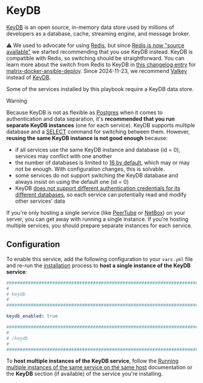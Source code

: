 <!--
SPDX-FileCopyrightText: 2024 Slavi Pantaleev

SPDX-License-Identifier: AGPL-3.0-or-later
-->

# KeyDB

[KeyDB](https://docs.keydb.dev/) is an open source, in-memory data store used by millions of developers as a database, cache, streaming engine, and message broker.

⚠️ We used to advocate for using [Redis](redis.md), but since [Redis is now "source available"](https://redis.com/blog/redis-adopts-dual-source-available-licensing/) we started recommending that you use KeyDB instead. KeyDB is compatible with Redis, so switching should be straightforward. You can learn more about the switch from Redis to KeyDB in [this changelog entry](https://github.com/spantaleev/matrix-docker-ansible-deploy/blob/50813c600db1c47b1f3e76707b81fe05d6c46ef5/CHANGELOG.md#backward-compatibility-break-the-playbook-now-defaults-to-keydb-instead-of-redis) for [matrix-docker-ansible-deploy](https://github.com/spantaleev/matrix-docker-ansible-deploy). Since 2024-11-23, we recommend [Valkey](valkey.md) instead of [KeyDB](./keydb.md).

Some of the services installed by this playbook require a KeyDB data store.

> [!WARNING]
> Because KeyDB is not as flexible as [Postgres](postgres.md) when it comes to authentication and data separation, it's **recommended that you run separate KeyDB instances** (one for each service). KeyDB supports multiple database and a [SELECT](https://docs.keydb.dev/docs/commands/#select) command for switching between them. However, **reusing the same KeyDB instance is not good enough** because:

- if all services use the same KeyDB instance and database (id = 0), services may conflict with one another
- the number of databases is limited to [16 by default](https://github.com/Snapchat/KeyDB/blob/0731a0509a82af5114da1b5aa6cf8ba84c06e134/keydb.conf#L342-L345), which may or may not be enough. With configuration changes, this is solvable.
- some services do not support switching the KeyDB database and always insist on using the default one (id = 0)
- KeyDB [does not support different authentication credentials for its different databases](https://stackoverflow.com/a/37262596), so each service can potentially read and modify other services' data

If you're only hosting a single service (like [PeerTube](peertube.md) or [NetBox](netbox.md)) on your server, you can get away with running a single instance. If you're hosting multiple services, you should prepare separate instances for each service.


## Configuration

To enable this service, add the following configuration to your `vars.yml` file and re-run the [installation](../installing.md) process to **host a single instance of the KeyDB service**:

```yaml
########################################################################
#                                                                      #
# keydb                                                                #
#                                                                      #
########################################################################

keydb_enabled: true

########################################################################
#                                                                      #
# /keydb                                                               #
#                                                                      #
########################################################################
```

To **host multiple instances of the KeyDB service**, follow the [Running multiple instances of the same service on the same host](../running-multiple-instances.md) documentation or the **KeyDB** section (if available) of the service you're installing.
